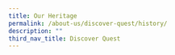 ```yaml
---
title: Our Heritage
permalink: /about-us/discover-quest/history/
description: ""
third_nav_title: Discover Quest
---
```

